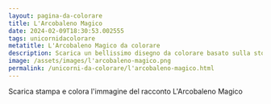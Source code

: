 ```yaml
---
layout: pagina-da-colorare
title: L'Arcobaleno Magico
date: 2024-02-09T18:30:53.002555
tags: unicornidacolorare
metatitle: L'Arcobaleno Magico da colorare
description: Scarica un bellissimo disegno da colorare basato sulla storia L'Arcobaleno Magico
image: /assets/images/l'arcobaleno-magico.png
permalink: /unicorni-da-colorare/l'arcobaleno-magico.html
---
```

Scarica stampa e colora l'immagine del racconto L'Arcobaleno Magico
